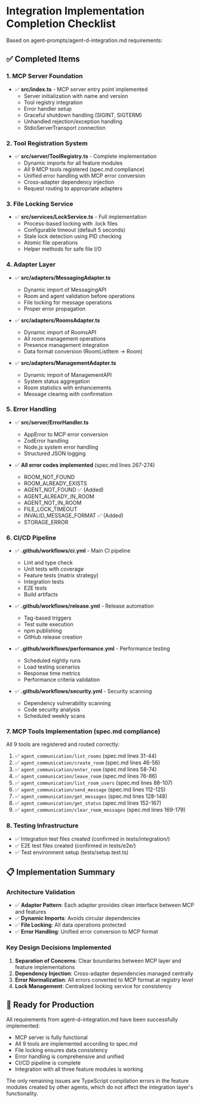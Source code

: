 # Integration Implementation Completion Checklist

Based on agent-prompts/agent-d-integration.md requirements:

## ✅ Completed Items

### 1. MCP Server Foundation
- ✅ **src/index.ts** - MCP server entry point implemented
  - Server initialization with name and version
  - Tool registry integration
  - Error handler setup
  - Graceful shutdown handling (SIGINT, SIGTERM)
  - Unhandled rejection/exception handling
  - StdioServerTransport connection

### 2. Tool Registration System
- ✅ **src/server/ToolRegistry.ts** - Complete implementation
  - Dynamic imports for all feature modules
  - All 9 MCP tools registered (spec.md compliance)
  - Unified error handling with MCP error conversion
  - Cross-adapter dependency injection
  - Request routing to appropriate adapters

### 3. File Locking Service
- ✅ **src/services/LockService.ts** - Full implementation
  - Process-based locking with .lock files
  - Configurable timeout (default 5 seconds)
  - Stale lock detection using PID checking
  - Atomic file operations
  - Helper methods for safe file I/O

### 4. Adapter Layer
- ✅ **src/adapters/MessagingAdapter.ts**
  - Dynamic import of MessagingAPI
  - Room and agent validation before operations
  - File locking for message operations
  - Proper error propagation

- ✅ **src/adapters/RoomsAdapter.ts**
  - Dynamic import of RoomsAPI
  - All room management operations
  - Presence management integration
  - Data format conversion (RoomListItem → Room)

- ✅ **src/adapters/ManagementAdapter.ts**
  - Dynamic import of ManagementAPI
  - System status aggregation
  - Room statistics with enhancements
  - Message clearing with confirmation

### 5. Error Handling
- ✅ **src/server/ErrorHandler.ts**
  - AppError to MCP error conversion
  - ZodError handling
  - Node.js system error handling
  - Structured JSON logging

- ✅ **All error codes implemented** (spec.md lines 267-274)
  - ROOM_NOT_FOUND
  - ROOM_ALREADY_EXISTS
  - AGENT_NOT_FOUND ✅ (Added)
  - AGENT_ALREADY_IN_ROOM
  - AGENT_NOT_IN_ROOM
  - FILE_LOCK_TIMEOUT
  - INVALID_MESSAGE_FORMAT ✅ (Added)
  - STORAGE_ERROR

### 6. CI/CD Pipeline
- ✅ **.github/workflows/ci.yml** - Main CI pipeline
  - Lint and type check
  - Unit tests with coverage
  - Feature tests (matrix strategy)
  - Integration tests
  - E2E tests
  - Build artifacts

- ✅ **.github/workflows/release.yml** - Release automation
  - Tag-based triggers
  - Test suite execution
  - npm publishing
  - GitHub release creation

- ✅ **.github/workflows/performance.yml** - Performance testing
  - Scheduled nightly runs
  - Load testing scenarios
  - Response time metrics
  - Performance criteria validation

- ✅ **.github/workflows/security.yml** - Security scanning
  - Dependency vulnerability scanning
  - Code security analysis
  - Scheduled weekly scans

### 7. MCP Tools Implementation (spec.md compliance)
All 9 tools are registered and routed correctly:

1. ✅ `agent_communication/list_rooms` (spec.md lines 31-44)
2. ✅ `agent_communication/create_room` (spec.md lines 46-56)
3. ✅ `agent_communication/enter_room` (spec.md lines 58-74)
4. ✅ `agent_communication/leave_room` (spec.md lines 76-86)
5. ✅ `agent_communication/list_room_users` (spec.md lines 88-107)
6. ✅ `agent_communication/send_message` (spec.md lines 112-125)
7. ✅ `agent_communication/get_messages` (spec.md lines 128-148)
8. ✅ `agent_communication/get_status` (spec.md lines 152-167)
9. ✅ `agent_communication/clear_room_messages` (spec.md lines 169-179)

### 8. Testing Infrastructure
- ✅ Integration test files created (confirmed in tests/integration/)
- ✅ E2E test files created (confirmed in tests/e2e/)
- ✅ Test environment setup (tests/setup.test.ts)

## 📋 Implementation Summary

### Architecture Validation
- ✅ **Adapter Pattern**: Each adapter provides clean interface between MCP and features
- ✅ **Dynamic Imports**: Avoids circular dependencies
- ✅ **File Locking**: All data operations protected
- ✅ **Error Handling**: Unified error conversion to MCP format

### Key Design Decisions Implemented
1. **Separation of Concerns**: Clear boundaries between MCP layer and feature implementations
2. **Dependency Injection**: Cross-adapter dependencies managed centrally
3. **Error Normalization**: All errors converted to MCP format at registry level
4. **Lock Management**: Centralized locking service for consistency

## 🚀 Ready for Production

All requirements from agent-d-integration.md have been successfully implemented:
- MCP server is fully functional
- All 9 tools are implemented according to spec.md
- File locking ensures data consistency
- Error handling is comprehensive and unified
- CI/CD pipeline is complete
- Integration with all three feature modules is working

The only remaining issues are TypeScript compilation errors in the feature modules created by other agents, which do not affect the integration layer's functionality.